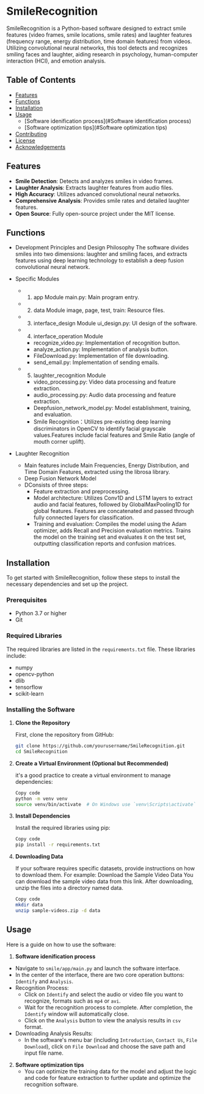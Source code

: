# SmileRecognition
SmileRecognition is a Python-based software designed to extract smile features (video frames, smile locations, smile rates) and laughter features (frequency range, energy distribution, time domain features) from videos. Utilizing convolutional neural networks, this tool detects and recognizes smiling faces and laughter, aiding research in psychology, human-computer interaction (HCI), and emotion analysis.

## Table of Contents
- [Features](#features)
- [Functions](#functions)
- [Installation](#installation)
- [Usage](#usage)
  - [Software idenification process](#Software identification process)
  - [Software optimization tips](#Software optimization tips)
- [Contributing](#contributing)
- [License](#license)
- [Acknowledgements](#acknowledgements)

## Features
- **Smile Detection**: Detects and analyzes smiles in video frames.
- **Laughter Analysis**: Extracts laughter features from audio files.
- **High Accuracy**: Utilizes advanced convolutional neural networks.
- **Comprehensive Analysis**: Provides smile rates and detailed laughter features.
- **Open Source**: Fully open-source project under the MIT license.

## Functions
- Development Principles and Design Philosophy
The software divides smiles into two dimensions: laughter and smiling faces, and extracts features using deep learning technology to establish a deep fusion convolutional neural network.
- Specific Modules
  - 1. app Module
    main.py: Main program entry.
  - 2. data Module
    image, page, test, train: Resource files.
  - 3. interface_design Module
    ui_design.py: UI design of the software.
  - 4. interface_operation Module
    - recognize_video.py: Implementation of recognition button.
    - analyze_action.py: Implementation of analysis button.
    - FileDownload.py: Implementation of file downloading.
    - send_email.py: Implementation of sending emails.
  - 5. laughter_recognition Module
    - video_processing.py: Video data processing and feature extraction.
    - audio_processing.py: Audio data processing and feature extraction.
    - Deepfusion_network_model.py: Model establishment, training, and evaluation.
    - Smile Recognition：Utilizes pre-existing deep learning discriminators in OpenCV to identify facial grayscale values.Features include facial features and Smile Ratio (angle of mouth corner uplift).

- Laughter Recognition
  - Main features include Main Frequencies, Energy Distribution, and Time Domain Features, extracted using the librosa library.
  - Deep Fusion Network Model
  - DConsists of three steps:
      - Feature extraction and preprocessing.
      - Model architecture: Utilizes Conv1D and LSTM layers to extract audio and facial features, followed by GlobalMaxPooling1D for global features.           Features are concatenated and passed through fully connected layers for classification.
      - Training and evaluation: Compiles the model using the Adam optimizer, adds Recall and Precision evaluation metrics. Trains the model on the training set and evaluates it on the test set, outputting classification reports and confusion matrices.


## Installation

To get started with SmileRecognition, follow these steps to install the necessary dependencies and set up the project.

### Prerequisites

- Python 3.7 or higher
- Git

### Required Libraries

The required libraries are listed in the `requirements.txt` file. These libraries include:

- numpy
- opencv-python
- dlib
- tensorflow
- scikit-learn

### Installing the Software

1. **Clone the Repository**

   First, clone the repository from GitHub:

   ```sh
   git clone https://github.com/yourusername/SmileRecognition.git
   cd SmileRecognition
   
2. **Create a Virtual Environment (Optional but Recommended)**
   
    it's a good practice to create a virtual environment to manage dependencies:
   ```sh
   Copy code
   python -m venv venv
   source venv/bin/activate  # On Windows use `venv\Scripts\activate`

3. **Install Dependencies**
   
   Install the required libraries using pip:
   ```sh
   Copy code
   pip install -r requirements.txt

4. **Downloading Data**

   If your software requires specific datasets, provide instructions on how to download them. For example:
   Download the Sample Video Data
   You can download the sample video data from this link. After downloading, unzip the files into a directory named data.
   ```sh
   Copy code
   mkdir data
   unzip sample-videos.zip -d data

## Usage

  Here is a guide on how to use the software:

1. **Software idenification process**
  - Navigate to `smile/app/main.py` and launch the software interface.
  - In the center of the interface, there are two core operation buttons: `Identify` and `Analysis`.
  - Recognition Process:
     - Click on `Identify` and select the audio or video file you want to recognize, formats such as `mp4` or `avi`.
     - Wait for the recognition process to complete. After completion, the `Identify` window will automatically close.
     - Click on the `Analysis` button to view the analysis results in `csv` format.
  - Downloading Analysis Results:
     - In the software's menu bar (including `Introduction`, `Contact Us`, `File Download`), click on `File Download` and choose the save path and input file name.

2. **Software optimization tips**
     - You can optimize the training data for the model and adjust the logic and code for feature extraction to further update and optimize the recognition software.
     
